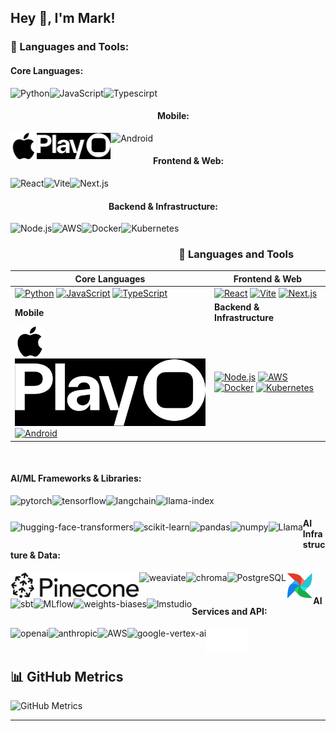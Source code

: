 

<!-- Example 2 Content -->
## Hey 👋, I'm Mark!
<!-- --- -->
<!--  <a href='https://www.linkedin.com/in/rahul-jha98/'><img align='left' alt="linkedin" src="https://raw.githubusercontent.com/rahul-jha98/rahul-jha98/561d474902b59c7429ec22bb73e225696c27b202/assets/linkedin.svg" height='18px'/></a>
<a href='https://twitter.com/jharahul98/'><img align='left' alt="twitter" src="https://raw.githubusercontent.com/rahul-jha98/rahul-jha98/561d474902b59c7429ec22bb73e225696c27b202/assets/twitter.svg" height='18px'/></a>
<a href='https://www.kaggle.com/rahuljha98/'><img alt="kaggle" src="https://raw.githubusercontent.com/rahul-jha98/rahul-jha98/561d474902b59c7429ec22bb73e225696c27b202/assets/kaggle.svg" height='18px'/></a>
-->

<!-- I am a versatilist and easily adapt to different hats (Full Stack Web Developer 🌐, App Developer 📱, ML Engineer 🤖 or beginner level Designer 🎨) depending on what the project requires. I love exploring new tech stack 💻 and leveraging them to build cool stuffs 🛠️. -->

### 🔨 Languages and Tools:

#### Core Languages:
<a href="https://www.python.org" target="_blank"><img align="left" alt="Python" height ="42px" src="https://raw.githubusercontent.com/rahul-jha98/github_readme_icons/main/language_and_tools/square/python/python.svg"></a>
<a href="https://developer.mozilla.org/en-US/docs/Web/JavaScript" target="_blank"> <img align="left" alt="JavaScript" height ="42px"  src="https://raw.githubusercontent.com/rahul-jha98/github_readme_icons/main/language_and_tools/square/javascript/javascript.svg"> </a>
<a href="https://www.typescriptlang.org/" target="_blank"><img align="left" alt="Typescirpt" height ="42px" src="https://raw.githubusercontent.com/rahul-jha98/github_readme_icons/main/language_and_tools/square/typescript/typescript.svg"></a>


<br/>

#### Mobile:
<a href="https://developer.apple.com" target="_blank"> 
  <img align="left" alt="iOS" height="42px" src="https://raw.githubusercontent.com/markobonna/markobonna/main/assets/icons/apple.svg"> 
</a>
<a href="https://createwithplay.com" target="_blank"> 
  <img align="left" alt="Create with Play" height="42px" src="https://raw.githubusercontent.com/markobonna/markobonna/main/assets/icons/createwithplay.jpeg"> 
</a>
<a href="https://developer.android.com" target="_blank"> <img align="left" alt="Android" height ="42px" src="https://raw.githubusercontent.com/rahul-jha98/github_readme_icons/main/language_and_tools/square/android/android.svg"> </a>


<br/>

#### Frontend & Web:
<a href="https://reactjs.org/" target="_blank"> <img align="left" alt="React" height ="42px" src="https://raw.githubusercontent.com/rahul-jha98/github_readme_icons/main/language_and_tools/square/react/react.svg"></a>
<a href="https://vite.dev/" target="_blank"> <img align="left" alt="Vite" height ="42px" src="https://avatars.githubusercontent.com/u/65625612?s=200&v=4"></a>
<a href="https://vercel.com/docs/" target="_blank"> <img align="left" alt="Next.js" height ="42px" src="https://avatars.githubusercontent.com/u/14985020?s=200&v=4"></a>

<br/>

#### Backend & Infrastructure:
<a href="https://nodejs.org" target="_blank"><img align="left" alt="Node.js" height ="42px" src="https://raw.githubusercontent.com/rahul-jha98/github_readme_icons/main/language_and_tools/square/node/node.svg"></a>
<a href="https://aws.amazon.com" target="_blank"><img align="left" alt="AWS" height ="42px" src="https://raw.githubusercontent.com/rahul-jha98/github_readme_icons/main/language_and_tools/square/aws/aws.svg"></a>
<a href="https://www.docker.com" target="_blank"><img align="left" alt="Docker" height ="42px" src="https://raw.githubusercontent.com/rahul-jha98/github_readme_icons/main/language_and_tools/square/docker/docker.svg"></a>
<a href="https://kubernetes.io" target="_blank"><img align="left" alt="Kubernetes" height ="42px" src="https://raw.githubusercontent.com/rahul-jha98/github_readme_icons/main/language_and_tools/square/kubernetes/kubernetes.svg"></a>

<br/>



### 🔨 Languages and Tools

| Core Languages | Frontend & Web |
|---|---|
| [![Python](https://raw.githubusercontent.com/rahul-jha98/github_readme_icons/main/language_and_tools/square/python/python.svg)](https://www.python.org) [![JavaScript](https://raw.githubusercontent.com/rahul-jha98/github_readme_icons/main/language_and_tools/square/javascript/javascript.svg)](https://developer.mozilla.org/en-US/docs/Web/JavaScript) [![TypeScript](https://raw.githubusercontent.com/rahul-jha98/github_readme_icons/main/language_and_tools/square/typescript/typescript.svg)](https://www.typescriptlang.org/) | [![React](https://raw.githubusercontent.com/rahul-jha98/github_readme_icons/main/language_and_tools/square/react/react.svg)](https://reactjs.org/) [![Vite](https://avatars.githubusercontent.com/u/65625612?s=200&v=4)](https://vite.dev/) [![Next.js](https://avatars.githubusercontent.com/u/14985020?s=200&v=4)](https://vercel.com/docs/) |
| **Mobile** | **Backend & Infrastructure** |
| [![iOS](https://raw.githubusercontent.com/markobonna/markobonna/main/assets/icons/apple.svg)](https://developer.apple.com) [![Create with Play](https://raw.githubusercontent.com/markobonna/markobonna/main/assets/icons/createwithplay.jpeg)](https://createwithplay.com) [![Android](https://raw.githubusercontent.com/rahul-jha98/github_readme_icons/main/language_and_tools/square/android/android.svg)](https://developer.android.com) | [![Node.js](https://raw.githubusercontent.com/rahul-jha98/github_readme_icons/main/language_and_tools/square/node/node.svg)](https://nodejs.org) [![AWS](https://raw.githubusercontent.com/rahul-jha98/github_readme_icons/main/language_and_tools/square/aws/aws.svg)](https://aws.amazon.com) [![Docker](https://raw.githubusercontent.com/rahul-jha98/github_readme_icons/main/language_and_tools/square/docker/docker.svg)](https://www.docker.com) [![Kubernetes](https://raw.githubusercontent.com/rahul-jha98/github_readme_icons/main/language_and_tools/square/kubernetes/kubernetes.svg)](https://kubernetes.io) |




<br/>

#### AI/ML Frameworks & Libraries:
<a href="https://pytorch.org/" target="_blank"> <img align="left" src="https://raw.githubusercontent.com/rahul-jha98/github_readme_icons/main/language_and_tools/square/pytorch/pytorch.svg" alt="pytorch" height="42px"/> </a> 
<a href="https://www.tensorflow.org" target="_blank"> <img align="left" src="https://raw.githubusercontent.com/rahul-jha98/github_readme_icons/main/language_and_tools/square/tensorflow/tensorflow.svg" alt="tensorflow" height="42px"/> </a> 
<a href="https://langchain.com/" target="_blank"> <img align="left" src="https://avatars.githubusercontent.com/u/126733545?s=200&v=4g" alt="langchain" height="42px"/> </a> 
<a href="https://www.llamaindex.ai/" target="_blank"> <img align="left" src="https://avatars.githubusercontent.com/u/130722866?s=200&v=4" alt="llama-index" height="42px"/> </a> 
<a href="https://huggingface.co/" target="_blank"> <img align="left" src="https://avatars.githubusercontent.com/u/25720743?s=200&v=4" alt="hugging-face-transformers" height="42px"/> </a> 
<a href="https://scikit-learn.org/" target="_blank"> <img align="left" src="https://avatars.githubusercontent.com/u/365630?s=200&v=4" alt="scikit-learn" height="42px"/> </a> 
<a href="https://pandas.pydata.org/" target="_blank"> <img align="left" src="https://avatars.githubusercontent.com/u/21206976?s=200&v=4" alt="pandas" height="42px"/> </a> 
<a href="https://numpy.org/" target="_blank"> <img align="left" src="https://avatars.githubusercontent.com/u/288276?s=200&v=4" alt="numpy" height="42px"/> </a> 
<a href="https://www.llama.com/" target="_blank"> 
  <img align="left" alt="Llama" height="42px" src="https://avatars.githubusercontent.com/u/153379578?s=200&v=4"> 
</a>

<br/>

#### AI Infrastructure & Data:
<a href="https://www.pinecone.io/" target="_blank"> <img align="left" src="https://raw.githubusercontent.com/markobonna/markobonna/main/assets/icons/Pinecone-Primary-Logo-Black.svg" alt="pinecone" height="42px"/> </a> 
<a href="https://weaviate.io/" target="_blank"> <img align="left" src="https://avatars.githubusercontent.com/u/37794290?s=200&v=4" alt="weaviate" height="42px"/> </a> 
<a href="https://www.trychroma.com/" target="_blank"> <img align="left" src="https://avatars.githubusercontent.com/u/105881770?s=200&v=4" alt="chroma" height="42px"/> </a> 
<a href="https://www.postgresql.org//" target="_blank"> <img align="left" src="https://www.postgresql.org/media/img/about/press/elephant.png" alt="PostgreSQL" height="42px"/> </a> 
<a href="https://airflow.apache.org/" target="_blank"> <img align="left" src="https://raw.githubusercontent.com/markobonna/markobonna/main/assets/icons/apache-airflow.png" alt="apache airflow" height="42px"/> </a> 
<a href="https://www.getdbt.com/" target="_blank"> <img align="left" src="https://avatars.githubusercontent.com/u/18339788?s=200&v=4" alt="sbt" height="42px"/> </a> 
<a href="https://www.mlflow.org/" target="_blank"> <img align="left" src="https://avatars.githubusercontent.com/u/39938107?s=200&v=4" alt="MLflow" height="42px"/> </a> 
<a href="https://wandb.ai/site" target="_blank"> <img align="left" src="https://site.wandb.ai/wp-content/uploads/2023/05/wb-cw.svg" alt="weights-biases" height="42px"/> </a> 
<a href="https://lmstudio.ai" target="_blank"> <img align="left" src="https://avatars.githubusercontent.com/u/133744619?s=200&v=4" alt="lmstudio" height="42px"/> </a> 

<br/>

#### AI Services and API:
<a href="https://openai.com/" target="_blank"> <img align="left" src="https://avatars.githubusercontent.com/u/14957082?s=200&v=4" alt="openai" height="42px"/> </a> 
<a href="https://anthropic.com" target="_blank"> <img align="left" src="https://avatars.githubusercontent.com/u/76263028?s=200&v=4" alt="anthropic" height="42px"/> </a> 
<a href="https://aws.amazon.com" target="_blank"><img align="left" alt="AWS" height ="42px" src="https://raw.githubusercontent.com/rahul-jha98/github_readme_icons/main/language_and_tools/square/aws/aws.svg"></a>
<a href="https://cloud.google.com/vertex-ai/" target="_blank"> <img align="left" src="https://www.gstatic.com/bricks/image/cf69f322-f5ae-4d81-80e4-3dd008aca174.svg" alt="google-vertex-ai" height="42px"/> </a> 
<a href="https://anythingllm.com/" target="_blank"> <img align="left" src="https://raw.githubusercontent.com/markobonna/markobonna/main/assets/icons/anythingllm.svg" alt="anything-llm" height="42px"/> </a> 










<br/>



<!-- GitHub Metrics -->

<br/>

## 📊 GitHub Metrics
![GitHub Metrics](/github-metrics.svg)



---

<!--<img align="right" alt="GIF" src="https://raw.githubusercontent.com/rahul-jha98/rahul-jha98/main/techstack.gif" width="360px"/>
  
### 🧐 More About Me:

- 🔭 &nbsp; I'm currently working on **youtube-audio-player**
- 🤝 &nbsp; I'm looking to collaborate on [sheets-database](https://github.com/rahul-jha98/sheets-database)
- 🌱 &nbsp; I'm currently learning Typescript; 
- 👨🏻‍💻 &nbsp; Most of my projects are available on [Github](https://github.com/rahul-jha98?tab=repositories)
- 🎨 &nbsp; Using [this svg](https://storyset.com/illustration/javascript-frameworks/amico) and Figma I made 👉
- 💬 &nbsp; Ask me about anything tech related, I am happy to help;
- 📫 &nbsp; Feel free to ping me on [LinkedIn](https://www.linkedin.com/in/rahul-jha98/)
- 📝 &nbsp; Checkout my [resume](https://drive.google.com/file/d/1ZpR5pVBTnl_Qybq7GE3MGy1SB1JehVSE/view?usp=sharing)
- 📚 &nbsp; When I am free, I read fantasy and fiction novels. Checkout my [Goodreads](https://www.goodreads.com/rahul-jha98) to see the book I have read
-->
<br>



<!--### 🛠️ My Projects
<a href="https://rahul-jha98.github.io/Artistify.ai/" target="_blank"> <img alt="artistify" src="./projects/artistify.svg" height="68" align="left"> </a>
<a href="https://rahul-jha98.github.io/sheets-database/" target="_blank"> <img alt="sheetsdatabase" src="./projects/sheetsdatabase.svg"  height="68" align="left"> </a>
<a href="https://github.com/rahul-jha98/README_icons" target="_blank"> <img alt="readmeicons" src="./projects/readmeicons.svg" height="68" align="left"> </a>
<a href="https://thepasswordkeeper.netlify.app/" target="_blank"> <img alt="passwordkeeper" src="./projects/passwordkeeper.svg" height="68" align="left"> </a>
<a href="https://github.com/rahul-jha98/PasswordKeeper" target="_blank"> <img alt="oxytracker" src="./projects/oxytracker.svg" height="68" align="left"> </a>
<a href="https://wavelengths.netlify.app/" target="_blank"> <img alt="wavelength" src="./projects/wavelength.svg" height="68" align="left"> </a>
-->